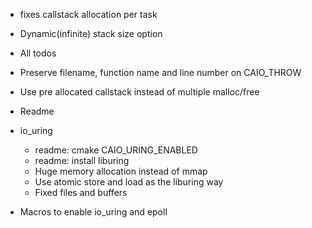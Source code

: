 - fixes callstack allocation per task
- Dynamic(infinite) stack size option
- All todos
- Preserve filename, function name and line number on CAIO_THROW
- Use pre allocated callstack instead of multiple malloc/free
- Readme

- io_uring
  - readme: cmake CAIO_URING_ENABLED
  - readme: install liburing
  - Huge memory allocation instead of mmap
  - Use atomic store and load as the liburing way
  - Fixed files and buffers

- Macros to enable io_uring and epoll
